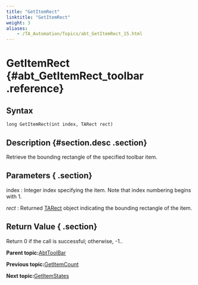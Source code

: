 ```yaml
--- 
title: "GetItemRect"
linktitle: "GetItemRect"
weight: 3
aliases: 
    - /TA_Automation/Topics/abt_GetItemRect_15.html
---
```

# GetItemRect {#abt_GetItemRect_toolbar .reference}

## Syntax

`long GetItemRect(int index, TARect rect)`

## Description {#section.desc .section}

Retrieve the bounding rectangle of the specified toolbar item.

## Parameters { .section}

index
:   Integer index specifying the item. Note that index numbering begins with 1.

*rect*
:   Returned [TARect](abt_TARect.html) object indicating the bounding rectangle of the item.

## Return Value { .section}

Return 0 if the call is successful; otherwise, -1..

**Parent topic:**[AbtToolBar](../../TA_Automation/Topics/abt_AbtToolBar.html)

**Previous topic:**[GetItemCount](../../TA_Automation/Topics/abt_GetItemCount_15.html)

**Next topic:**[GetItemStates](../../TA_Automation/Topics/abt_GetItemStates_15.html)


